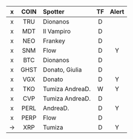 |  x  | COIN | Spotter         | TF  | Alert |
|:---:|:----:|:--------------- |:---:|:-----:|
|  x  | TRU  | Dionanos        |  D  |       |
|  x  | MDT  | Il Vampiro      |  D  |       |
|  x  | NEO  | Frankey         |  D  |       |
|  x  | SNM  | Flow            |  D  |   Y   |
|  x  | BTC  | Dionanos        |  D  |       |
|  x  | GHST | Donato, Giulia  |  D  |       |
|  x  | VGX  | Donato          |  D  |   Y   |
|  x  | TKO  | Tumiza AndreaD. |  W  |   Y   |
|  x  | CVP  | Tumiza AndreaD. |  D  |       |
|  x  | PERL | AndreaD.        |  D  |   Y   | 
|  x  | PERP | Flow            |  D  |       |
| ->  | XRP  | Tumiza          |  D  |   Y   |
